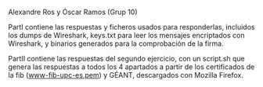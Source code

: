 Alexandre Ros y Óscar Ramos (Grup 10)

PartI contiene las respuestas y ficheros usados para responderlas, incluidos los dumps de Wireshark, keys.txt para leer los mensajes encriptados con Wireshark, y binarios generados para la comprobación de la firma.

PartII contiene las respuestas del segundo ejercicio, con un script.sh que genera las respuestas a todos los 4 apartados a partir de los certificados de la fib (www-fib-upc-es.pem) y GÉANT, descargados con Mozilla Firefox.
